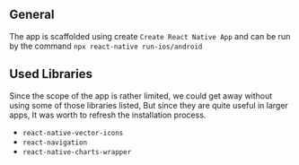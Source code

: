 ## General

The app is scaffolded using create `Create React Native App` and can be run
by the command `npx react-native run-ios/android`


## Used Libraries

Since the scope of the app is rather limited, we could get away without using some of those libraries listed,
But since they are quite useful in larger apps, It was worth to refresh the installation process.

* `react-native-vector-icons`
* `react-navigation`
* `react-native-charts-wrapper`
